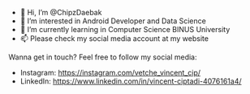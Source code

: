 - 👋 Hi, I’m @ChipzDaebak
- 👀 I’m interested in Android Developer and Data Science
- 🌱 I’m currently learning in Computer Science BINUS University
- 📫 Please check my social media account at my website

Wanna get in touch? Feel free to follow my social media:
- Instagram: https://instagram.com/vetche_vincent_cip/
- LinkedIn: https://www.linkedin.com/in/vincent-ciptadi-4076161a4/


<!---
ChipzDaebak/ChipzDaebak is a ✨ special ✨ repository because its `README.md` (this file) appears on your GitHub profile.
You can click the Preview link to take a look at your changes.
--->
